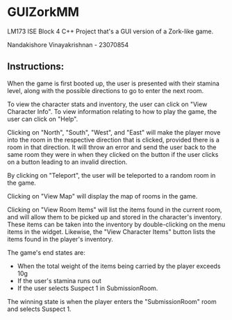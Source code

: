 # GUIZorkMM
LM173 ISE Block 4 C++ Project that's a GUI version of a Zork-like game. 

Nandakishore Vinayakrishnan - 23070854

## Instructions:

When the game is first booted up, the user is presented with their stamina level, along with the possible
directions to go to enter the next room.

To view the character stats and inventory, the user can click on "View Character Info". To view
information relating to how to play the game, the user can click on "Help".

Clicking on "North", "South", "West", and "East" will make the player move into the room in the respective
direction that is clicked, provided there is a room in that direction. It will throw an error and send
the user back to the same room they were in when they clicked on the button if the user clicks on a button
leading to an invalid direction.

By clicking on "Teleport", the user will be teleported to a random room in the game.

Clicking on "View Map" will display the map of rooms in the game.

Clicking on "View Room Items" will list the items found in the current room, and will allow them to be picked
up and stored in the character's inventory. These items can be taken into the inventory by double-clicking on
the menu items in the widget. Likewise, the "View Character Items" button lists the items found in the player's
inventory.

The game's end states are:

- When the total weight of the items being carried by the player exceeds 10g
- If the user's stamina runs out
- If the user selects Suspect 1 in SubmissionRoom.

The winning state is when the player enters the "SubmissionRoom" room and selects Suspect 1.
